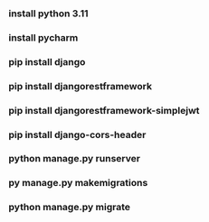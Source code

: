 ### install python 3.11
### install pycharm
### pip install django
### pip install djangorestframework
### pip install djangorestframework-simplejwt
### pip install django-cors-header
###  python manage.py runserver
### py manage.py makemigrations
### python manage.py migrate